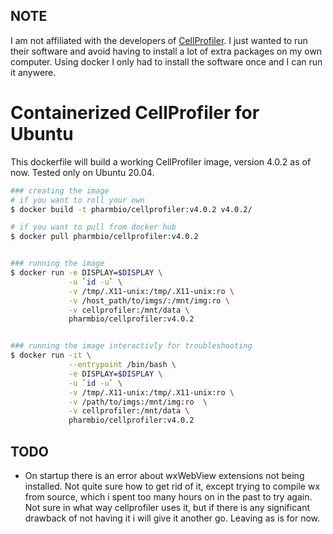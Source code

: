 ## NOTE
I am not affiliated with the developers of [CellProfiler](http://cellprofiler.org/). I just wanted to run their software and avoid having to install a lot of extra packages on my own computer. Using docker I only had to install the software once and I can run it anywere.

# Containerized CellProfiler for Ubuntu

This dockerfile will build a working CellProfiler image, version 4.0.2 as of now. Tested only on Ubuntu 20.04.

```bash
### creating the image
# if you want to roll your own
$ docker build -t pharmbio/cellprofiler:v4.0.2 v4.0.2/

# if you want to pull from docker hub
$ docker pull pharmbio/cellprofiler:v4.0.2


### running the image
$ docker run -e DISPLAY=$DISPLAY \
             -u `id -u` \
             -v /tmp/.X11-unix:/tmp/.X11-unix:ro \
             -v /host_path/to/imgs/:/mnt/img:ro \
             -v cellprofiler:/mnt/data \
             pharmbio/cellprofiler:v4.0.2


### running the image interactivly for troubleshooting
$ docker run -it \
             --entrypoint /bin/bash \
             -e DISPLAY=$DISPLAY \
             -u `id -u` \
             -v /tmp/.X11-unix:/tmp/.X11-unix:ro \
             -v /path/to/imgs:/mnt/img:ro  \
             -v cellprofiler:/mnt/data \
             pharmbio/cellprofiler:v4.0.2
```


## TODO
* On startup there is an error about wxWebView extensions not being installed. Not quite sure how to get rid of it, except trying to compile wx from source, which i spent too many hours on in the past to try again. Not sure in what way cellprofiler uses it, but if there is any significant drawback of not having it i will give it another go. Leaving as is for now.


